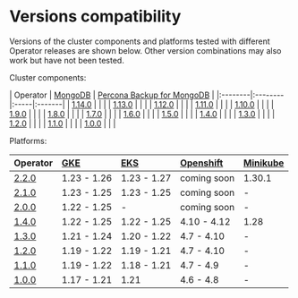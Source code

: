 # Versions compatibility

Versions of the cluster components and platforms tested with different Operator releases are shown below. Other version combinations may also work but have not been tested.

Cluster components:

| Operator | [MongoDB](https://www.percona.com/mongodb/software/percona-server-for-mongodb) | [Percona Backup for MongoDB](https://www.percona.com/mongodb/software/percona-backup-for-mongodb) | 
|:--------|:--------|:-----|:-------|
| [1.14.0](RN/Kubernetes-Operator-for-PSMONGODB-RN1.14.0.md) | | |
| [1.13.0](RN/Kubernetes-Operator-for-PSMONGODB-RN1.13.0.md) | | |
| [1.12.0](RN/Kubernetes-Operator-for-PSMONGODB-RN1.12.0.md) | | |
| [1.11.0](RN/Kubernetes-Operator-for-PSMONGODB-RN1.11.0.md) | | |
| [1.10.0](RN/Kubernetes-Operator-for-PSMONGODB-RN1.10.0.md) | | |
| [1.9.0](RN/Kubernetes-Operator-for-PSMONGODB-RN1.9.0.md) | | |
| [1.8.0](RN/Kubernetes-Operator-for-PSMONGODB-RN1.8.0.md) | | |
| [1.7.0](RN/Kubernetes-Operator-for-PSMONGODB-RN1.7.0.md) | | |
| [1.6.0](RN/Kubernetes-Operator-for-PSMONGODB-RN1.6.0.md) | | |
| [1.5.0](RN/Kubernetes-Operator-for-PSMONGODB-RN1.5.0.md) | | |
| [1.4.0](RN/Kubernetes-Operator-for-PSMONGODB-RN1.4.0.md) | | |
| [1.3.0](RN/Kubernetes-Operator-for-PSMONGODB-RN1.3.0.md) | | |
| [1.2.0](RN/Kubernetes-Operator-for-PSMONGODB-RN1.2.0.md) | | |
| [1.1.0](RN/Kubernetes-Operator-for-PSMONGODB-RN1.1.0.md) | | |
| [1.0.0](RN/Kubernetes-Operator-for-PSMONGODB-RN1.0.0.md) | | |

Platforms:

| Operator | [GKE](https://cloud.google.com/kubernetes-engine)         | [EKS](https://aws.amazon.com)         | [Openshift](https://www.redhat.com/en/technologies/cloud-computing/openshift) | [Minikube](https://github.com/kubernetes/minikube)                          |
|:--------|:------------|:------------|:------------|:----------------------------------|
| [2.2.0](ReleaseNotes/Kubernetes-Operator-for-PostgreSQL-RN2.2.0.md) | 1.23 - 1.26 | 1.23 - 1.27 | coming soon | 1.30.1 |
| [2.1.0](ReleaseNotes/Kubernetes-Operator-for-PostgreSQL-RN2.1.0.md) | 1.23 - 1.25 | 1.23 - 1.25 | coming soon | - |
| [2.0.0](ReleaseNotes/Kubernetes-Operator-for-PostgreSQL-RN2.0.0.md) | 1.22 - 1.25 |      -      | coming soon | - |
| [1.4.0](https://docs.percona.com/percona-operator-for-postgresql/1.0/ReleaseNotes/Kubernetes-Operator-for-PostgreSQL-RN1.4.0.html) | 1.22 - 1.25 | 1.22 - 1.25 | 4.10 - 4.12 | 1.28 |
| [1.3.0](https://docs.percona.com/percona-operator-for-postgresql/1.0/ReleaseNotes/Kubernetes-Operator-for-PostgreSQL-RN1.3.0.html) | 1.21 - 1.24 | 1.20 - 1.22 | 4.7 - 4.10  | - |
| [1.2.0](https://docs.percona.com/percona-operator-for-postgresql/1.0/ReleaseNotes/Kubernetes-Operator-for-PostgreSQL-RN1.2.0.html) | 1.19 - 1.22 | 1.19 - 1.21 | 4.7 - 4.10  | - |
| [1.1.0](https://docs.percona.com/percona-operator-for-postgresql/1.0/ReleaseNotes/Kubernetes-Operator-for-PostgreSQL-RN1.1.0.html) | 1.19 - 1.22 | 1.18 - 1.21 | 4.7 - 4.9   | - |
| [1.0.0](https://docs.percona.com/percona-operator-for-postgresql/1.0/ReleaseNotes/Kubernetes-Operator-for-PostgreSQL-RN1.0.0.html) | 1.17 - 1.21 | 1.21        | 4.6 - 4.8   | - |

